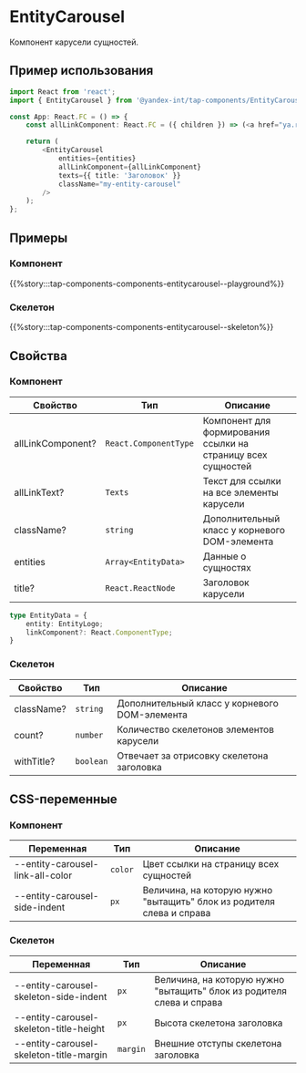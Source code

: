 # EntityCarousel

Компонент карусели сущностей.

## Пример использования

```typescript jsx
import React from 'react';
import { EntityCarousel } from '@yandex-int/tap-components/EntityCarousel';

const App: React.FC = () => {
    const allLinkComponent: React.FC = ({ children }) => (<a href="ya.ru">{children}</a>);

    return (
        <EntityCarousel
            entities={entities}
            allLinkComponent={allLinkComponent}
            texts={{ title: 'Заголовок' }}
            className="my-entity-carousel"
        />
    );
};
```

## Примеры

### Компонент

{{%story:::tap-components-components-entitycarousel--playground%}}

### Скелетон

{{%story:::tap-components-components-entitycarousel--skeleton%}}

## Свойства

### Компонент

| Свойство          | Тип                   | Описание                                                     |
| ----------------- | --------------------- | ------------------------------------------------------------ |
| allLinkComponent? | `React.ComponentType` | Компонент для формирования ссылки на страницу всех сущностей |
| allLinkText?      | `Texts`               | Текст для ссылки на все элементы карусели                    |
| className?        | `string`              | Дополнительный класс у корневого DOM-элемента                |
| entities          | `Array<EntityData>`   | Данные о сущностях                                           |
| title?            | `React.ReactNode`     | Заголовок карусели                                           |

```typescript jsx
type EntityData = {
    entity: EntityLogo;
    linkComponent?: React.ComponentType;
}
```

### Скелетон

| Свойство    | Тип        | Описание                                       |
| ----------- | ---------- | ---------------------------------------------- |
| className?  | `string`   | Дополнительный класс у корневого DOM-элемента  |
| count?      | `number`   | Количество скелетонов элементов карусели       |
| withTitle?  | `boolean`  | Отвечает за отрисовку скелетона заголовка      |

## CSS-переменные

### Компонент

| Переменная                         | Тип      | Описание                                                              |
| ---------------------------------- | -------- | --------------------------------------------------------------------- |
| --entity-carousel-link-all-color   | `color`  | Цвет ссылки на страницу всех сущностей                                |
| --entity-carousel-side-indent      | `px`     | Величина, на которую нужно "вытащить" блок из родителя слева и справа |

### Скелетон

| Переменная                                | Тип      | Описание                                                              |
| ----------------------------------------- | -------- | --------------------------------------------------------------------- |
| --entity-carousel-skeleton-side-indent    | `px`     | Величина, на которую нужно "вытащить" блок из родителя слева и справа |
| --entity-carousel-skeleton-title-height   | `px`     | Высота скелетона заголовка                                            |
| --entity-carousel-skeleton-title-margin   | `margin` | Внешние отступы скелетона заголовка                                   |
